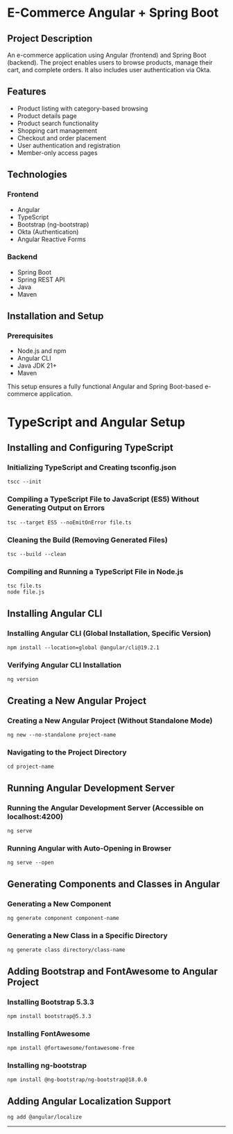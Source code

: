 # E-Commerce Angular + Spring Boot

## Project Description
An e-commerce application using Angular (frontend) and Spring Boot (backend). The project enables users to browse products, manage their cart, and complete orders. It also includes user authentication via Okta.

## Features
- Product listing with category-based browsing
- Product details page
- Product search functionality
- Shopping cart management
- Checkout and order placement
- User authentication and registration
- Member-only access pages

## Technologies

### Frontend
- Angular
- TypeScript
- Bootstrap (ng-bootstrap)
- Okta (Authentication)
- Angular Reactive Forms

### Backend
- Spring Boot
- Spring REST API
- Java
- Maven

## Installation and Setup

### Prerequisites
- Node.js and npm
- Angular CLI
- Java JDK 21+
- Maven

This setup ensures a fully functional Angular and Spring Boot-based e-commerce application.

# TypeScript and Angular Setup

## Installing and Configuring TypeScript

### Initializing TypeScript and Creating tsconfig.json
```
tscc --init
```

### Compiling a TypeScript File to JavaScript (ES5) Without Generating Output on Errors
```
tsc --target ES5 --noEmitOnError file.ts
```

### Cleaning the Build (Removing Generated Files)
```
tsc --build --clean
```

### Compiling and Running a TypeScript File in Node.js
```
tsc file.ts
node file.js
```

## Installing Angular CLI

### Installing Angular CLI (Global Installation, Specific Version)
```
npm install --location=global @angular/cli@19.2.1
```

### Verifying Angular CLI Installation
```
ng version
```

## Creating a New Angular Project

### Creating a New Angular Project (Without Standalone Mode)
```
ng new --no-standalone project-name
```

### Navigating to the Project Directory
```
cd project-name
```

## Running Angular Development Server

### Running the Angular Development Server (Accessible on localhost:4200)
```
ng serve
```

### Running Angular with Auto-Opening in Browser
```
ng serve --open
```

## Generating Components and Classes in Angular

### Generating a New Component
```
ng generate component component-name
```

### Generating a New Class in a Specific Directory
```
ng generate class directory/class-name
```

## Adding Bootstrap and FontAwesome to Angular Project

### Installing Bootstrap 5.3.3
```
npm install bootstrap@5.3.3
```

### Installing FontAwesome
```
npm install @fortawesome/fontawesome-free
```

### Installing ng-bootstrap
```
npm install @ng-bootstrap/ng-bootstrap@18.0.0
```

## Adding Angular Localization Support
```
ng add @angular/localize
```

---
